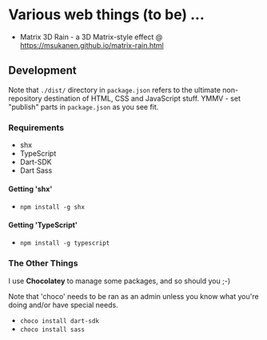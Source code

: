 # Various web things (to be) ...
* Matrix 3D Rain - a 3D Matrix-style effect @ https://msukanen.github.io/matrix-rain.html

## Development
Note that `./dist/` directory in `package.json` refers to the ultimate non-repository destination
of HTML, CSS and JavaScript stuff. YMMV - set "publish" parts in `package.json` as you see fit.

### Requirements
* shx
* TypeScript
* Dart-SDK
* Dart Sass

#### Getting 'shx'
* `npm install -g shx`

#### Getting 'TypeScript'
* `npm install -g typescript`

### The Other Things
I use **Chocolatey** to manage some packages, and so should you ;-)

Note that 'choco' needs to be ran as an admin unless you know what you're doing and/or have special needs.

* `choco install dart-sdk`
* `choco install sass`
